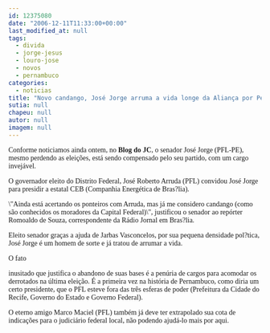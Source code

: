 ```yaml
---
id: 12375080
date: "2006-12-11T11:33:00+00:00"
last_modified_at: null
tags:
  - divida
  - jorge-jesus
  - louro-jose
  - novos
  - pernambuco
categories:
  - noticias
title: "Novo candango, José Jorge arruma a vida longe da Aliança por Pernambuco"
sutia: null
chapeu: null
autor: null
imagem: null
---
```

<p><P><FONT face=Verdana>Conforme noticiamos ainda ontem, no <STRONG>Blog do JC</STRONG>, o senador José Jorge (PFL-PE), mesmo perdendo as eleições, está sendo compensado pelo seu partido, com um cargo invejável.</FONT></P></p>
<p><P><FONT face=Verdana>O governador eleito do Distrito Federal, José Roberto Arruda (PFL) convidou José Jorge para presidir a estatal CEB (Companhia Energética de Bras?lia).</FONT></P></p>
<p><P><FONT face=Verdana>\"Ainda está acertando os ponteiros com Arruda, mas já me considero candango (como são conhecidos os moradores da Capital Federal)\", justificou o senador ao repórter Romoaldo de Souza, correspondente da Rádio Jornal em Bras?lia. </FONT></P></p>
<p><P><FONT face=Verdana>Eleito senador graças a ajuda de Jarbas Vasconcelos, por sua pequena densidade pol?tica, José Jorge é um homem de sorte e já tratou de arrumar a vida.</FONT></P></p>
<p><P><FONT face=Verdana>O fato</p>
<p> inusitado que justifica o abandono de suas bases é a penúria de cargos para acomodar os derrotados na última eleição. É a primeira vez na história de Pernambuco, como diria um certo presidente, que o PFL esteve fora das três esferas de poder (Prefeitura da Cidade do Recife, Governo do Estado e Governo Federal). </FONT></P></p>
<p><P><FONT face=Verdana>O eterno amigo Marco Maciel (PFL) também já deve ter extrapolado sua cota de indicações para o judiciário federal local, não podendo ajudá-lo mais por aqui.</FONT></P> </p>
